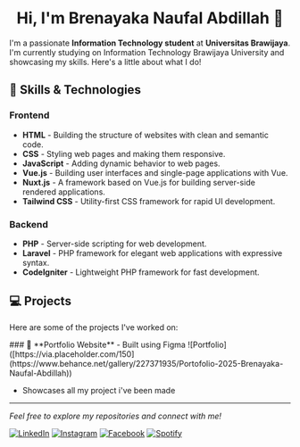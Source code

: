 <h1 align="center"> Hi, I'm Brenayaka Naufal Abdillah 👋</h1>

I'm a passionate **Information Technology student** at **Universitas Brawijaya**. I'm currently studying on Information Technology Brawijaya University and showcasing my skills. Here's a little about what I do!

## 🚀 Skills & Technologies

### Frontend
- **HTML** - Building the structure of websites with clean and semantic code.
- **CSS** - Styling web pages and making them responsive.
- **JavaScript** - Adding dynamic behavior to web pages.
- **Vue.js** - Building user interfaces and single-page applications with Vue.
- **Nuxt.js** - A framework based on Vue.js for building server-side rendered applications.
- **Tailwind CSS** - Utility-first CSS framework for rapid UI development.

### Backend
- **PHP** - Server-side scripting for web development.
- **Laravel** - PHP framework for elegant web applications with expressive syntax.
- **CodeIgniter** - Lightweight PHP framework for fast development.

## 💻 Projects

Here are some of the projects I've worked on:
<div>
  ### 🎨 **Portfolio Website** - Built using Figma
![Portfolio]([https://via.placeholder.com/150](https://www.behance.net/gallery/227371935/Portofolio-2025-Brenayaka-Naufal-Abdillah))

- Showcases all my project i've been made
</div>



---

<div>
  <i>Feel free to explore my repositories and connect with me!</i><br>

<a href="https://www.linkedin.com/in/brenayaka-naufal-abdillah-947a55288" target="_blank"><img src="https://img.shields.io/badge/LinkedIn-%230077B5.svg?&style=flat-square&logo=linkedin&logoColor=white" alt="LinkedIn"></a>
<a href="https://www.instagram.com/brenaufal" target="_blank"><img src="https://img.shields.io/badge/Instagram-%23E4405F.svg?&style=flat-square&logo=instagram&logoColor=white" alt="Instagram"></a>
<a href="https://www.facebook.com/brenaufal" target="_blank"><img src="https://img.shields.io/badge/Facebook-%231877F2.svg?&style=flat-square&logo=facebook&logoColor=white" alt="Facebook"></a>
<a href="https://open.spotify.com/user/6qk03du08kfvscrgvv7bvwfp8" target="_blank"><img src="https://img.shields.io/badge/Spotify-%231ED760.svg?&style=flat-square&logo=spotify&logoColor=white" alt="Spotify"></a>

</div>
